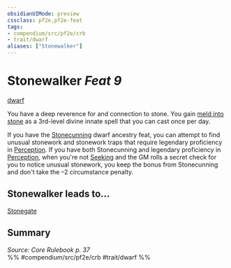 ```yaml
---
obsidianUIMode: preview
cssclass: pf2e,pf2e-feat
tags:
- compendium/src/pf2e/crb
- trait/dwarf
aliases: ["Stonewalker"]
---
```

# Stonewalker  *Feat 9*  
[dwarf](../../Rules/traits/dwarf.md)  


You have a deep reverence for and connection to stone. You gain [meld into stone](../spells/meld-into-stone.md) as a 3rd-level divine innate spell that you can cast once per day.

If you have the [Stonecunning](stonecunning.md) dwarf ancestry feat, you can attempt to find unusual stonework and stonework traps that require legendary proficiency in [Perception](../skills.md#Perception). If you have both Stonecunning and legendary proficiency in [Perception](../skills.md#Perception), when you're not [Seeking](../../Rules/actions/seek.md) and the GM rolls a secret check for you to notice unusual stonework, you keep the bonus from Stonecunning and don't take the –2 circumstance penalty.

## Stonewalker leads to...

[Stonegate](stonegate-apg.md)

## Summary

*Source: Core Rulebook p. 37*  
%% #compendium/src/pf2e/crb #trait/dwarf %%